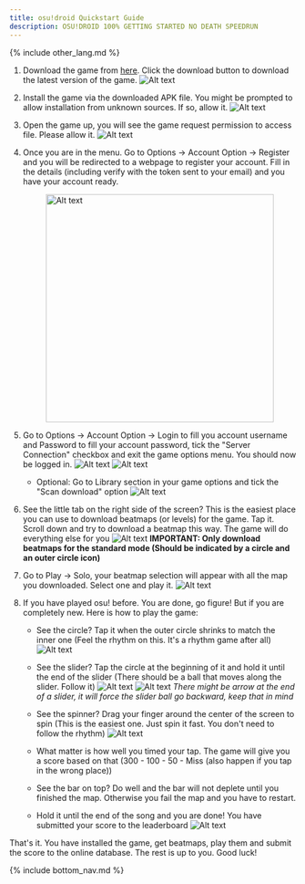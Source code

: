 ```yaml
---
title: osu!droid Quickstart Guide
description: OSU!DROID 100% GETTING STARTED NO DEATH SPEEDRUN
---
```


{% include other_lang.md %}

1. Download the game from [here](https://osudroid.moe). Click the download button to download the latest version of the game.
![Alt text]({{site.baseurl}}/assets/images/Screenshot_2023-10-07-174059.png)
2. Install the game via the downloaded APK file. You might be prompted to allow installation from unknown sources. If so, allow it.
![Alt text]({{site.baseurl}}/assets/images/image-7.png)
3. Open the game up, you will see the game request permission to access file. Please allow it.
![Alt text]({{site.baseurl}}/assets/images/Screenshot_20231007-180320.png)
4. Once you are in the menu. Go to Options -> Account Option -> Register and you will be redirected to a webpage to register your account. Fill in the details (including verify with the token sent to your email) and you have your account ready.

    <img src="{{site.baseurl}}/assets/images/Screenshot_20231007-180405.png" height="400px" style="margin-left: auto; margin-right: auto; display: block;" alt="Alt text"/>

5. Go to Options -> Account Option -> Login to fill you account username and Password to fill your account password, tick the "Server Connection" checkbox and exit the game options menu. You should now be logged in.
![Alt text]({{site.baseurl}}/assets/images/Screenshot_20231007-181503.png)
![Alt text]({{site.baseurl}}/assets/images/Screenshot_20231007-181550.png)
    - Optional: Go to Library section in your game options and tick the "Scan download" option
    ![Alt text]({{site.baseurl}}/assets/images/Screenshot_20231007-181658.png)
6. See the little tab on the right side of the screen? This is the easiest place you can use to download beatmaps (or levels) for the game. Tap it. Scroll down and try to download a beatmap this way. The game will do everything else for you
![Alt text]({{site.baseurl}}/assets/images/Screenshot_20231007-181918.png)
**IMPORTANT: Only download beatmaps for the standard mode (Should be indicated by a circle and an outer circle icon)**
7. Go to Play -> Solo, your beatmap selection will appear with all the map you downloaded. Select one and play it.
![Alt text]({{site.baseurl}}/assets/images/Screenshot_20231007-185323_edit.png)

8. If you have played osu! before. You are done, go figure! But if you are completely new. Here is how to play the game:
    - See the circle? Tap it when the outer circle shrinks to match the inner one (Feel the rhythm on this. It's a rhythm game after all)
    ![Alt text]({{site.baseurl}}/assets/images/Screenshot_20231007-183218.png)
    - See the slider? Tap the circle at the beginning of it and hold it until the end of the slider (There should be a ball that moves along the slider. Follow it)
    ![Alt text]({{site.baseurl}}/assets/images/Screenshot_20231007-183244.png)
    ![Alt text]({{site.baseurl}}/assets/images/Screenshot_20231007-183314.png)
    *There might be arrow at the end of a slider, it will force the slider ball go backward, keep that in mind*
    
    - See the spinner? Drag your finger around the center of the screen to spin (This is the easiest one. Just spin it fast. You don't need to follow the rhythm)
    ![Alt text]({{site.baseurl}}/assets/images/Screenshot_20231007-184159.png)
    - What matter is how well you timed your tap. The game will give you a score based on that (300 - 100 - 50 - Miss (also happen if you tap in the wrong place))
    - See the bar on top? Do well and the bar will not deplete until you finished the map. Otherwise you fail the map and you have to restart.
    - Hold it until the end of the song and you are done! You have submitted your score to the leaderboard
    ![Alt text]({{site.baseurl}}/assets/images/Screenshot_20231007-190815.png)

That's it. You have installed the game, get beatmaps, play them and submit the score to the online database. The rest is up to you. Good luck!

{% include bottom_nav.md %}